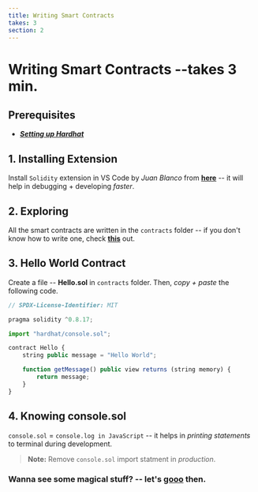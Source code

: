 ```yaml
---
title: Writing Smart Contracts
takes: 3
section: 2
---
```


# Writing Smart Contracts --takes 3 min.

## Prerequisites

-   **_[Setting up Hardhat](./1_setting_up_hardhat.md)_**

## 1. Installing Extension

Install `Solidity` extension in VS Code by _Juan Blanco_ from **[here](https://marketplace.visualstudio.com/items?itemName=JuanBlanco.solidity)** -- it will help in debugging + developing _faster_.

## 2. Exploring

All the smart contracts are written in the `contracts` folder -- if you don't know how to write one, check **[this](https://solidity-by-example.org/)** out.

## 3. Hello World Contract

Create a file -- **Hello.sol** in `contracts` folder. Then, _copy + paste_ the following code.

```js
// SPDX-License-Identifier: MIT

pragma solidity ^0.8.17;

import "hardhat/console.sol";

contract Hello {
    string public message = "Hello World";

    function getMessage() public view returns (string memory) {
        return message;
    }
}
```

## 4. Knowing console.sol

`console.sol` = `console.log in JavaScript` -- it helps in _printing statements_ to terminal during development.

> **Note:** Remove `console.sol` import statment in _production_.

### Wanna see some magical stuff? -- let's **[gooo](./3_under_the_hood.md)** then.
